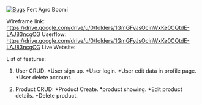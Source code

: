 [![Bugs](https://sonarcloud.io/api/project_badges/measure?project=fssa-batch3_boobalan.ravichandran__web_project&metric=bugs)](https://sonarcloud.io/summary/new_code?id=fssa-batch3_boobalan.ravichandran__web_project)
Fert Agro Boomi

Wireframe link: https://drive.google.com/drive/u/0/folders/1GmGFyJsOcinWxKe0CQtdE-LAJ83ncgCG
Userflow: https://drive.google.com/drive/u/0/folders/1GmGFyJsOcinWxKe0CQtdE-LAJ83ncgCG
Live Website: 

List of features:
1. User CRUD:
*User sign up.
*User login.
*User edit data in profile page.
*User delete account.

2. Product CRUD:
*Product Create.
*product showing.
*Edit product details.
*Delete product.
